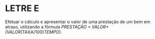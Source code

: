 # LETRE E
Efetuar o cálculo e apresentar o valor de uma prestação de um bem em atraso, utilizando a fórmula *PRESTAÇÃO = VALOR+(VALOR*(TAXA/100)*TEMPO).*
